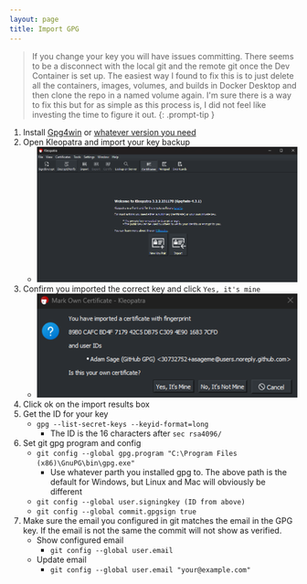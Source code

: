 ```yaml
---
layout: page
title: Import GPG
---
```


> If you change your key you will have issues committing.  There seems to be a disconnect with the local git and the remote git once the Dev Container is set up.  The easiest way I found to fix this is to just delete all the containers, images, volumes, and builds in Docker Desktop and then clone the repo in a named volume again.  I'm sure there is a way to fix this but for as simple as this process is, I did not feel like investing the time to figure it out.
{: .prompt-tip }

1. Install [Gpg4win](https://gpg4win.org) or [whatever version you need](https://gnupg.org/download)
2. Open Kleopatra and import your key backup
   - ![Kelopatra Import](/assets/img/github/kleopatra-import.png)
3. Confirm you imported the correct key and click `Yes, it's mine`
   - ![Kleopatra Key](/assets/img/github/kleopatra-key.png)
4. Click ok on the import results box
5. Get the ID for your key
   - `gpg --list-secret-keys --keyid-format=long`
     - The ID is the 16 characters after `sec rsa4096/`
6. Set git gpg program and config
   - `git config --global gpg.program "C:\Program Files (x86)\GnuPG\bin\gpg.exe"`
     - Use whatever parth you installed gpg to.  The above path is the default for Windows, but Linux and Mac will obviously be different
   - `git config --global user.signingkey (ID from above)`
   - `git config --global commit.gpgsign true`
7. Make sure the email you configured in git matches the email in the GPG key. If the email is not the same the commit will not show as verified.
   - Show configured email
     - `git config --global user.email`
   - Update email
     - `git config --global user.email "your@example.com"`

